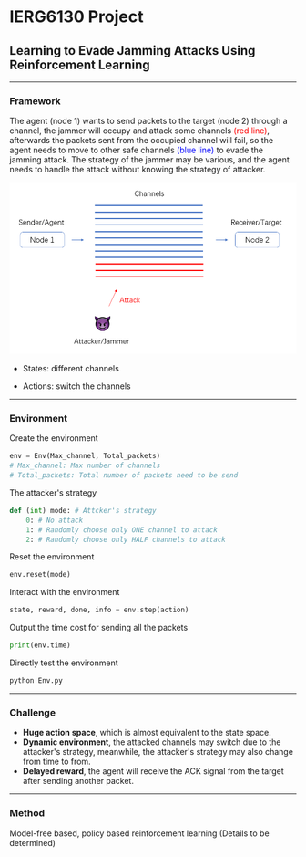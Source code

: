 # IERG6130 Project
## Learning to Evade Jamming Attacks Using Reinforcement Learning
***

### Framework

The agent (node 1) wants to send packets to the target (node 2) through a channel, the jammer will occupy and attack some channels <font color=red>(red line)</font>, afterwards the packets sent from the occupied channel will fail, so the agent needs to move to other safe channels <font color=blue>(blue line)</font> to evade the jamming attack. The strategy of the jammer may be various, and the agent needs to handle the attack without knowing the strategy of attacker.

![A simplified jamming attack model](framework_model.PNG)

- States: different channels

- Actions: switch the channels

  

***

### Environment

Create the environment

```python
env = Env(Max_channel, Total_packets)
# Max_channel: Max number of channels
# Total_packets: Total number of packets need to be send
```

The attacker's strategy

```python
def (int) mode: # Attcker's strategy
    0: # No attack
    1: # Randomly choose only ONE channel to attack
    2: # Randomly choose only HALF channels to attack
```

Reset the environment

```python
env.reset(mode)
```

Interact with the environment

```python
state, reward, done, info = env.step(action)
```

Output the time cost for sending all the packets

```python
print(env.time)
```

Directly test the environment

```python
python Env.py
```



***

### Challenge

- **Huge action space**, which is almost equivalent to the state space.
- **Dynamic environment**, the attacked channels may switch due to the attacker's strategy, meanwhile, the attacker's strategy may also change from time to from.
- **Delayed reward**, the agent will receive the ACK signal from the target after sending another packet.





***

### Method

Model-free based, policy based reinforcement learning (Details to be determined)